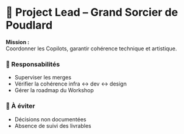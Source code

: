 # 🧙 Project Lead – Grand Sorcier de Poudlard

**Mission :**  
Coordonner les Copilots, garantir cohérence technique et artistique.

### 🎯 Responsabilités
- Superviser les merges
- Vérifier la cohérence infra ↔ dev ↔ design
- Gérer la roadmap du Workshop

### 🚫 À éviter
- Décisions non documentées
- Absence de suivi des livrables
